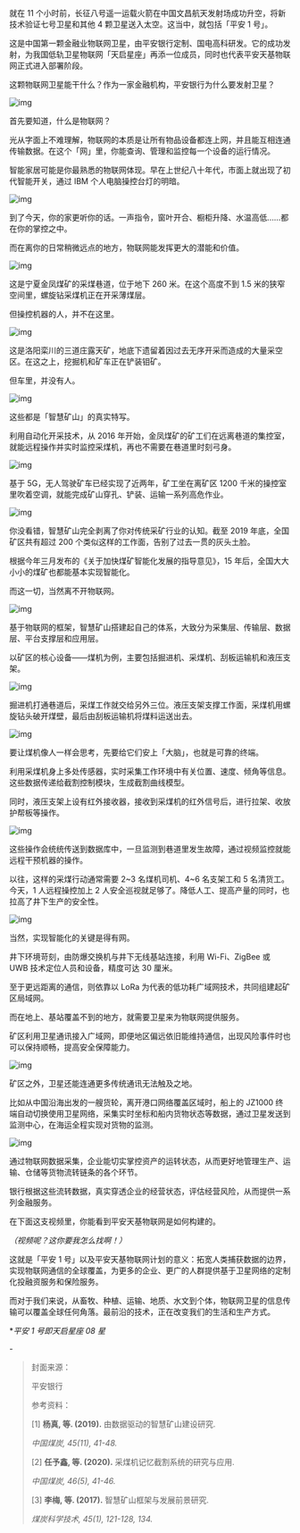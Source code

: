 就在 11 个小时前，长征八号遥一运载火箭在中国文昌航天发射场成功升空，将新技术验证七号卫星和其他 4 颗卫星送入太空。这当中，就包括「平安 1 号」。



这是中国第一颗金融业物联网卫星，由平安银行定制、国电高科研发。它的成功发射，为我国低轨卫星物联网「天启星座」再添一位成员，同时也代表平安天基物联网正式进入部署阶段。



这颗物联网卫星能干什么？作为一家金融机构，平安银行为什么要发射卫星？

 

![img](https://mmbiz.qpic.cn/mmbiz_jpg/SlOqFKqEO4ElGn47tezz0fILjqIxS4F482FlbFCyFSwTMCdV35RN9AOspsA1KQNHeLTgxSNwjYlc38c18gC9iag/640?wx_fmt=jpeg)

 

首先要知道，什么是物联网？

 

光从字面上不难理解，物联网的本质是让所有物品设备都连上网，并且能互相连通传输数据。在这个「网」里，你能查询、管理和监控每一个设备的运行情况。

 

智能家居可能是你最熟悉的物联网体现。早在上世纪八十年代，市面上就出现了初代智能开关，通过 IBM 个人电脑操控台灯的明暗。

 

![img](https://mmbiz.qpic.cn/mmbiz_gif/SlOqFKqEO4ElGn47tezz0fILjqIxS4F4tvaKop7IEaw3wQN0LO4ZkXJ5Rib2g302sRALn8zrrWgH6cNicmhgX39Q/640?wx_fmt=gif)



到了今天，你的家更听你的话。一声指令，窗叶开合、橱柜升降、水温高低……都在你的掌控之中。

 

而在离你的日常稍微远点的地方，物联网能发挥更大的潜能和价值。

 

![img](https://mmbiz.qpic.cn/mmbiz_gif/SlOqFKqEO4ElGn47tezz0fILjqIxS4F433jCMkehSa9O7q3dMgNQCw78PmbTWjj4ONR4ZzCb9Ggre9B6kaereQ/640?wx_fmt=gif)



这是宁夏金凤煤矿的采煤巷道，位于地下 260 米。在这个高度不到 1.5 米的狭窄空间里，螺旋钻采煤机正在开采薄煤层。

 

但操控机器的人，并不在这里。

 

![img](https://mmbiz.qpic.cn/mmbiz_gif/SlOqFKqEO4ElGn47tezz0fILjqIxS4F4rGNdvBh5BxsD4NfEte4J8HqcfloT49XNtTpI4BkVQTbJwyg8G3mhvA/640?wx_fmt=gif)



这是洛阳栾川的三道庄露天矿，地底下遗留着因过去无序开采而造成的大量采空区。在这之上，挖掘机和矿车正在铲装钼矿。

 

但车里，并没有人。

 

![img](https://mmbiz.qpic.cn/mmbiz_gif/SlOqFKqEO4ElGn47tezz0fILjqIxS4F4nlybOPCMYyol7PiapTOdzydzCfEMia4Y5vfEyPiaFhhWeybynltQ9rP7w/640?wx_fmt=gif)



这些都是「智慧矿山」的真实特写。

 

利用自动化开采技术，从 2016 年开始，金凤煤矿的矿工们在远离巷道的集控室，就能远程操作并实时监控采煤机，再也不需要在巷道里时刻弓身。

 

![img](https://mmbiz.qpic.cn/mmbiz_gif/SlOqFKqEO4ElGn47tezz0fILjqIxS4F4qGvtxiaPcuWA9lFITJ9AGoo8wNcbqaK2E8XDIcWnvR2Uic3jTicC5QQTQ/640?wx_fmt=gif)



基于 5G，无人驾驶矿车已经实现了近两年，矿工坐在离矿区 1200 千米的操控室里吹着空调，就能完成矿山穿孔、铲装、运输一系列高危作业。

 

![img](https://mmbiz.qpic.cn/mmbiz_jpg/SlOqFKqEO4ElGn47tezz0fILjqIxS4F4pFXDddF5gux6BHN1HxG9npTmDCNeOGDDIqdv54hFDRPyW8PC8XXffw/640?wx_fmt=jpeg)



你没看错，智慧矿山完全剥离了你对传统采矿行业的认知。截至 2019 年底，全国矿区共有超过 200 个类似这样的工作面，告别了过去一贯的灰头土脸。

 

根据今年三月发布的《关于加快煤矿智能化发展的指导意见》，15 年后，全国大大小小的煤矿也都能基本实现智能化。

 

而这一切，当然离不开物联网。

 

![img](https://mmbiz.qpic.cn/mmbiz_png/SlOqFKqEO4ElGn47tezz0fILjqIxS4F4Pa9kT0TIicB3PMEmFianbujq4EkvVujSvTBicLv8jUlwlEfOmUDV0Cakg/640?wx_fmt=png)



基于物联网的框架，智慧矿山搭建起自己的体系，大致分为采集层、传输层、数据层、平台支撑层和应用层。

 

以矿区的核心设备——煤机为例，主要包括掘进机、采煤机、刮板运输机和液压支架。

 

![img](https://mmbiz.qpic.cn/mmbiz_png/SlOqFKqEO4ElGn47tezz0fILjqIxS4F4kibLIbOFslxkcxblZ5F8sFYtYybufaSLZzXbu0KvdqYtXZbSgNoOkTQ/640?wx_fmt=png)



掘进机打通巷道后，采煤工作就交给另外三位。液压支架支撑工作面，采煤机用螺旋钻头破开煤壁，最后由刮板运输机将煤料运送出去。

 

![img](https://mmbiz.qpic.cn/mmbiz_png/SlOqFKqEO4ElGn47tezz0fILjqIxS4F4dYE0M9IuE0AAuyB0I33uWHT6f5vsrq82jVkA5RFqbu0u9cr3ibyWsFw/640?wx_fmt=png)



要让煤机像人一样会思考，先要给它们安上「大脑」，也就是可靠的终端。



利用采煤机身上多处传感器，实时采集工作环境中有关位置、速度、倾角等信息。这些数据传递给截割控制模块，生成截割曲线模型。

 

同时，液压支架上设有红外接收器，接收到采煤机的红外信号后，进行拉架、收放护帮板等操作。

 

![img](https://mmbiz.qpic.cn/mmbiz_png/SlOqFKqEO4ElGn47tezz0fILjqIxS4F4oSFEiamkNYVmChTJNzLzwEFFVVRUJibSWyyDpujAibImgJxdV9KF4vPHA/640?wx_fmt=png)



这些操作会统统传送到数据库中，一旦监测到巷道里发生故障，通过视频监控就能远程干预机器的操作。

 

以往，这样的采煤行动通常需要 2~3 名煤机司机、4~6 名支架工和 5 名清货工。今天，1 人远程操控加上 2 人安全巡视就足够了。降低人工、提高产量的同时，也拉高了井下生产的安全性。

 

![img](https://mmbiz.qpic.cn/mmbiz_png/SlOqFKqEO4ElGn47tezz0fILjqIxS4F40KTf8JBYAsWDGVMvSBaR1qN6JDJo2GGAdESibfmX4iblQvyZM5RAnvjg/640?wx_fmt=png)



当然，实现智能化的关键是得有网。

 

井下环境苛刻，由防爆交换机与井下无线基站连接，利用 Wi-Fi、ZigBee 或 UWB 技术定位人员和设备，精度可达 30 厘米。



至于更远距离的通信，则依靠以 LoRa 为代表的低功耗广域网技术，共同组建起矿区局域网。

 

而在地上、基站覆盖不到的地方，就需要卫星来为物联网提供服务。

 

矿区利用卫星通讯接入广域网，即便地区偏远依旧能维持通信，出现风险事件时也可以保持顺畅，提高安全保障能力。

 

![img](https://mmbiz.qpic.cn/mmbiz_png/SlOqFKqEO4ElGn47tezz0fILjqIxS4F4HoXQ6vKxmAQhecE6iaexvhoJoxqGDlpMgibjLt3BrHBVKJgbIxYxXEeQ/640?wx_fmt=png)



矿区之外，卫星还能连通更多传统通讯无法触及之地。

 

比如从中国沿海出发的一艘货轮，离开港口网络覆盖区域时，船上的 JZ1000 终端自动切换使用卫星网络，采集实时坐标和船内货物状态等数据，通过卫星发送到监测中心，在海运全程实现对货物的监测。

 

![img](https://mmbiz.qpic.cn/mmbiz_png/SlOqFKqEO4ElGn47tezz0fILjqIxS4F4BydA2PMOyFibKT0dMcrwQwaOiaBW2wib51Of7dd15yV28mePmhH8basiaw/640?wx_fmt=png)



通过物联网数据采集，企业能切实掌控资产的运转状态，从而更好地管理生产、运输、仓储等货物流转链条的各个环节。



银行根据这些流转数据，真实穿透企业的经营状态，评估经营风险，从而提供一系列金融服务。

 

在下面这支视频里，你能看到平安天基物联网是如何构建的。

 

*（视频呢？这你要我怎么找啊！）*

 

这就是「平安 1 号」以及平安天基物联网计划的意义：拓宽人类捕获数据的边界，实现物联网通信的全球覆盖，为更多的企业、更广的人群提供基于卫星网络的定制化投融资服务和保险服务。

 

而对于我们来说，从畜牧、种植、运输、地质、水文到个体，物联网卫星的信息传输可以覆盖全球任何角落。最前沿的技术，正在改变我们的生活和生产方式。



**平安 1 号即天启星座 08 星*



\-



> 封面来源：
>
> 
>
> 平安银行
>
> 
>
> 参考资料：
>
> 
>
> [1] **杨真, 等. (2019).** 由数据驱动的智慧矿山建设研究. 
>
> *中国煤炭, 45(11), 41-48.*
>
> 
>
> [2] **任予鑫, 等. (2020).** 采煤机记忆截割系统的研究与应用. 
>
> *中国煤炭, 46(5), 41-46.*
>
> 
>
> [3] **李梅, 等. (2017).** 智慧矿山框架与发展前景研究.
>
> *煤炭科学技术, 45(1), 121-128, 134.*